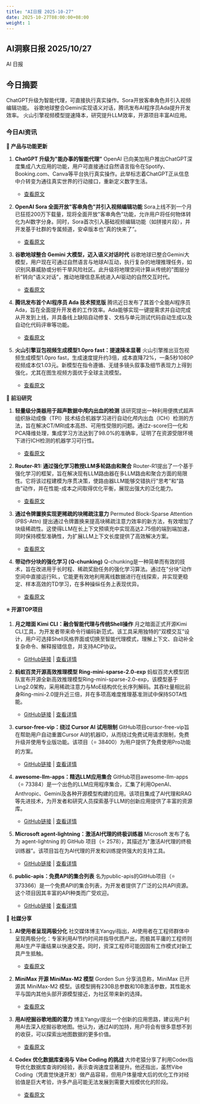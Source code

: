 ```yaml
---
title: "AI日报 2025-10-27"
date: 2025-10-27T08:00:00+08:00
weight: 1
---
```


## AI洞察日报 2025/10/27

AI 日报



## 今日摘要

ChatGPT升级为智能代理，可直接执行真实操作。Sora开放客串角色并引入视频编辑功能。
谷歌地球整合Gemini实现语义对话，腾讯发布AI程序员Ada提升开发效率。
火山引擎视频模型提速降本，研究提升LLM效率，开源项目丰富AI应用。



### **今日AI资讯**

**🔄 产品与功能更新**

1.  **ChatGPT 升级为"能办事的智能代理”**
    OpenAI 已向美加用户推出ChatGPT深度集成八大应用的功能，用户可直接通过自然语言指令在Spotify、Booking.com、Canva等平台执行真实操作。此举标志着ChatGPT正从信息中介转变为通往真实世界的行动接口，重新定义数字生活。
    - [查看原文](https://www.aibase.com/zh/news/22283)

2.  **OpenAI Sora 全面开放"客串角色”并引入视频编辑功能**
    Sora上线不到一个月已狂揽200万下载量，现将全面开放"客串角色”功能，允许用户将任何物体转化为AI数字分身。同时，Sora首次引入基础视频编辑功能（如拼接片段），并开发基于社群的专属频道，安卓版本也"真的快来了”。
    - [查看原文](https://www.aibase.com/zh/news/22282)

3.  **谷歌地球整合 Gemini 大模型，迈入语义对话时代**
    谷歌地球已整合Gemini大模型，用户现在可通过自然语言与地球AI互动，执行复杂的地理推理任务，如识别风暴威胁或分析干旱风险社区。此升级将地理空间计算从传统的"图层分析”转向"语义对话”，推动地理信息系统进入AI驱动的自然交互时代。
    - [查看原文](https://www.aibase.com/zh/news/22281)

4.  **腾讯发布首个AI程序员 Ada 技术预览版**
    腾讯近日发布了其首个全能AI程序员Ada，旨在全面提升开发者的工作效率。Ada能够实现一键提需求并自动完成从开发到上线，并具备线上缺陷自动修复、文档与单元测试代码自动生成以及自动化代码评审等功能。
    - [查看原文](https://www.aibase.com/zh/news/22280)

5.  **火山引擎豆包视频生成模型1.0pro fast：提速降本显著**
    火山引擎推出豆包视频生成模型1.0pro fast，生成速度提升约3倍，成本直降72%，一条5秒1080P视频成本仅1.03元。新模型在指令遵循、无缝多镜头叙事及细节表现力上得到强化，尤其在图生视频方面优于全球主流模型。
    - [查看原文](https://www.aibase.com/zh/news/22276)

**🔬 前沿研究**

1.  **轻量级分类器用于超声数据中颅内出血的检测**
    该研究提出一种利用便携式超声组织脉动成像（TPI）技术结合机器学习进行自动化颅内出血（ICH）检测的方法，旨在解决CT/MRI成本高昂、可用性受限的问题。通过z-score归一化和PCA降维处理，集成学习方法达到了98.0%的准确率，证明了在资源受限环境下进行ICH检测的机器学习可行性。
    - [查看原文](https://arxiv.org/abs/2510.20857)

2.  **Router-R1: 通过强化学习教授LLM多轮路由和聚合**
    Router-R1提出了一个基于强化学习的框架，旨在解决现有LLM路由器在多LLM路由和聚合方面的局限性。它将该过程建模为序贯决策，使路由器LLM能够交错执行"思考”和"路由”动作，并在性能-成本之间取得优化平衡，展现出强大的泛化能力。
    - [查看原文](https://arxiv.org/abs/2506.09033)

3.  **通过令牌置换实现更稀疏的块稀疏注意力**
    Permuted Block-Sparse Attention (PBS-Attn) 提出通过令牌置换来提高块稀疏注意力效率的新方法，有效增加了块级稀疏性。这使得LLM在长上下文预填充中实现高达2.75倍的端到端加速，同时保持模型准确性，为扩展LLM上下文长度提供了高效解决方案。
    - [查看原文](https://arxiv.org/abs/2510.21270)

4.  **带动作分块的强化学习 (Q-chunking)**
    Q-chunking是一种简单而有效的技术，旨在改进用于长时程、稀疏奖励任务的强化学习算法。通过在"分块”动作空间中直接运行RL，它能更有效地利用离线数据进行在线探索，并实现更稳定、样本高效的TD学习，在多种操纵任务上表现优异。
    - [查看原文](https://arxiv.org/abs/2507.07969)

**⭐ 开源TOP项目**

1.  **月之暗面 Kimi CLI：融合智能代理与传统Shell操作**
    月之暗面正式开源Kimi CLI工具，为开发者带来命令行编码新范式。该工具采用独特的"双模交互”设计，用户可选择Shell风格界面或切换至智能代理模式，理解上下文、自动补全复杂命令、解释报错信息，并支持ACP协议。
    - [GitHub链接](https://www.aibase.com/zh/news/22278) | [查看详情](https://www.aibase.com/zh/news/22278)

2.  **蚂蚁百灵开源高效推理模型 Ring-mini-sparse-2.0-exp**
    蚂蚁百灵大模型团队宣布开源全新高效推理模型Ring-mini-sparse-2.0-exp，该模型基于Ling2.0架构，采用稀疏注意力与MoE结构优化长序列解码。其吞吐量相比前身Ring-mini-2.0提升近三倍，并在多项高难度推理基准测试中保持SOTA性能。
    - [GitHub链接](https://www.aibase.com/zh/news/22279) | [查看详情](https://www.aibase.com/zh/news/22279)

3.  **cursor-free-vip：绕过 Cursor AI 试用限制**
    GitHub项目cursor-free-vip旨在帮助用户自动重置Cursor AI的机器ID，从而绕过免费试用请求限制，免费升级并使用专业版功能。该项目（⭐ 38400）为用户提供了免费使用Pro功能的方案。
    - [GitHub链接](https://github.com/yeongpin/cursor-free-vip) | [查看详情](https://github.com/yeongpin/cursor-free-vip)

4.  **awesome-llm-apps：精选LLM应用集合**
    GitHub项目awesome-llm-apps（⭐ 73384）是一个出色的LLM应用程序集合，汇集了利用OpenAI、Anthropic、Gemini及各种开源模型构建的应用。该项目集成了AI代理和RAG等先进技术，为开发者和研究人员探索基于LLM的创新应用提供了丰富的资源库。
    - [GitHub链接](https://github.com/Shubhamsaboo/awesome-llm-apps) | [查看详情](https://github.com/Shubhamsaboo/awesome-llm-apps)

5.  **Microsoft agent-lightning：激活AI代理的终极训练器**
    Microsoft 发布了名为 agent-lightning 的 GitHub 项目（⭐ 2578），其描述为"激活AI代理的终极训练器”。该项目旨在为AI代理的开发和训练提供强大的支持工具。
    - [GitHub链接](https://github.com/microsoft/agent-lightning) | [查看详情](https://github.com/microsoft/agent-lightning)

6.  **public-apis：免费API的集合列表**
    名为public-apis的GitHub项目（⭐ 373366）是一个免费API的集合列表，为开发者提供了广泛的公共API资源。这个项目因其丰富的API种类而广受欢迎。
    - [GitHub链接](https://github.com/public-apis/public-apis) | [查看详情](https://github.com/public-apis/public-apis)

**📱 社媒分享**

1.  **AI使用者呈现两极分化**
    社交媒体博主Yangyi指出，AI使用者在工程师群体中呈现两极分化：专家利用AI节约时间并指导优质产出，而极其平庸的工程师则用AI生产平庸结果以快速交差。同时，资深工程师可能因固有工作模式对新工具产生抵触。
    - [查看原文](https://x.com/Yangyixxxx/status/1982705939045384617)

2.  **MiniMax 开源 MiniMax-M2 模型**
    Gorden Sun 分享消息称，MiniMax 已开源其 MiniMax-M2 模型。该模型拥有230B总参数和10B激活参数，其性能水平与国内其他头部开源模型接近，为社区带来新的选择。
    - [查看原文](https://x.com/Gorden_Sun/status/1982696584090710045)

3.  **用AI挖掘谷歌地图的潜力**
    博主Yangyi提出一个创新的应用思路，建议用户利用AI去深入挖掘谷歌地图。他认为，通过AI的加持，用户将会有很多意想不到的收获，可以探索出地图数据的更多价值。
    - [查看原文](https://x.com/Yangyixxxx/status/1982695564631494832)

4.  **Codex 优化数据库查询与 Vibe Coding 的挑战**
    大帅老猿分享了利用Codex指导优化数据库查询的经验，表示查询速度显著提升。他还指出，虽然Vibe Coding（凭直觉快速开发）做产品容易，但用户体量增大后的优化工作对经验值是巨大考验，许多产品可能无法发展到需要大规模优化的阶段。
    - [查看原文](https://x.com/ezshine/status/1982681702582632687)